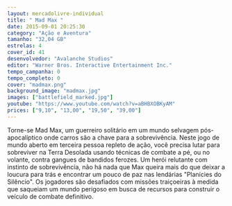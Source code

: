 ```yaml
---
layout: mercadolivre-individual
title: " Mad Max "
date: 2015-09-01 20:25:30
category: "Ação e Aventura"
tamanho: "32,04 GB"
estrelas: 4
cover_id: 41
desenvolvedor: "Avalanche Studios"
editor: "Warner Bros. Interactive Entertainment Inc."
tempo_campanha: 0
tempo_completo: 0
cover: "madmax.png"
background_image: "madmax.jpg"
images: ["battlefield_marked.jpg"]
youtube: "https://www.youtube.com/watch?v=aBHBXOBKyAM"
prices: ["9,10", "13,00", "19,50", "39,00"]
---
```


Torne-se Mad Max, um guerreiro solitário em um mundo selvagem pós-apocalíptico onde carros são a chave para a sobrevivência. Neste jogo de mundo aberto em terceira pessoa repleto de ação, você precisa lutar para sobreviver na Terra Desolada usando técnicas de combate a pé, ou no volante, contra gangues de bandidos ferozes. Um herói relutante com instinto de sobrevivência, não há nada que Max queira mais do que deixar a loucura para trás e encontrar um pouco de paz nas lendárias "Planícies do Silêncio". Os jogadores são desafiados com missões traiçoeiras à medida que saqueiam um mundo perigoso em busca de recursos para construir o veículo de combate definitivo.
